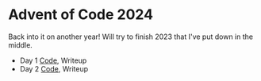 # Advent of Code 2024

Back into it on another year! Will try to finish 2023 that I've put down in the middle.

- Day 1 [Code](/advent_of_code/2024/day1.py), Writeup
- Day 2 [Code](/advent_of_code/2024/day2.py), Writeup
